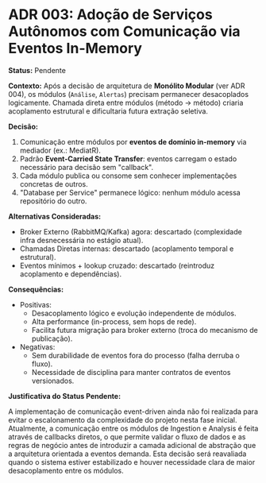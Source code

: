 # ADR 003: Adoção de Serviços Autônomos com Comunicação via Eventos In-Memory

**Status:** Pendente

**Contexto:**
Após a decisão de arquitetura de **Monólito Modular** (ver ADR 004), os módulos (`Análise`, `Alertas`) precisam permanecer desacoplados logicamente. Chamada direta entre módulos (método → método) criaria acoplamento estrutural e dificultaria futura extração seletiva.

**Decisão:**

1. Comunicação entre módulos por **eventos de domínio in-memory** via mediador (ex.: MediatR).
2. Padrão **Event-Carried State Transfer**: eventos carregam o estado necessário para decisão sem "callback".
3. Cada módulo publica ou consome sem conhecer implementações concretas de outros.
4. "Database per Service" permanece lógico: nenhum módulo acessa repositório do outro.

**Alternativas Consideradas:**

- Broker Externo (RabbitMQ/Kafka) agora: descartado (complexidade infra desnecessária no estágio atual).
- Chamadas Diretas internas: descartado (acoplamento temporal e estrutural).
- Eventos mínimos + lookup cruzado: descartado (reintroduz acoplamento e dependências).

**Consequências:**

- Positivas:
  - Desacoplamento lógico e evolução independente de módulos.
  - Alta performance (in-process, sem hops de rede).
  - Facilita futura migração para broker externo (troca do mecanismo de publicação).
- Negativas:
  - Sem durabilidade de eventos fora do processo (falha derruba o fluxo).
  - Necessidade de disciplina para manter contratos de eventos versionados.

**Justificativa do Status Pendente:**

A implementação de comunicação event-driven ainda não foi realizada para evitar o escalonamento da complexidade do projeto nesta fase inicial. Atualmente, a comunicação entre os módulos de Ingestion e Analysis é feita através de callbacks diretos, o que permite validar o fluxo de dados e as regras de negócio antes de introduzir a camada adicional de abstração que a arquitetura orientada a eventos demanda. Esta decisão será reavaliada quando o sistema estiver estabilizado e houver necessidade clara de maior desacoplamento entre os módulos.
